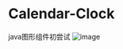# Calendar-Clock
java图形组件初尝试
![image](https://github.com/YourOlderBrother/Calendar-Clock/ClockApp/src/clockImg/示例.png) 
